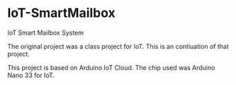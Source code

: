 # IoT-SmartMailbox
IoT Smart Mailbox System

The original project was a class project for IoT. This is an contiuation of that project. 

This project is based on Arduino IoT Cloud. The chip used was Arduino Nano 33 for IoT.
